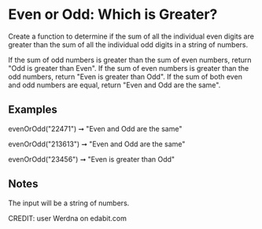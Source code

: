 # Even or Odd: Which is Greater?

Create a function to determine if the sum of all the individual even digits are greater than the sum of all the individual odd digits in a string of numbers.

If the sum of odd numbers is greater than the sum of even numbers, return "Odd is greater than Even".
If the sum of even numbers is greater than the odd numbers, return "Even is greater than Odd".
If the sum of both even and odd numbers are equal, return "Even and Odd are the same".

## Examples

evenOrOdd("22471") ➞ "Even and Odd are the same"

evenOrOdd("213613") ➞ "Even and Odd are the same"

evenOrOdd("23456") ➞ "Even is greater than Odd"

## Notes

The input will be a string of numbers.

CREDIT: user Werdna on edabit.com
